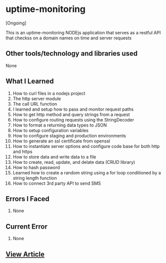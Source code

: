 # uptime-monitoring

[Ongoing]

This is an uptime-monitoring NODEjs application that serves as a restful API that checkss on a domain names on time and server requests

## Other tools/technology and libraries used

 None

## What I Learned

  1. How to curl files in a nodejs project
  2. The http server module
  3. The call URL function
  4. I learned and setup how to pass and monitor request paths
  5. How to get http method and query strings from a request
  6. How to configure routing requests using the StringDecoder
  7. How to format a returning data types to JSON
  8. How to setup configuration variables
  9. How to configure staging and production environments
  10. How to generate an ssl certificate from openssl
  11. How to instantiate server options and configure code base for both http and https
  12. How to store data and write data to a file
  13. How to create, read, update, and delate data (CRUD library)
  14. How to hash password
  15. Learned how to create a random string using a for loop conditioned by a string length function
  16. How to connect 3rd party API to send SMS
  
## Errors  I Faced

  1. None

## Current Error
  
  1. None

## [View Article](#)
